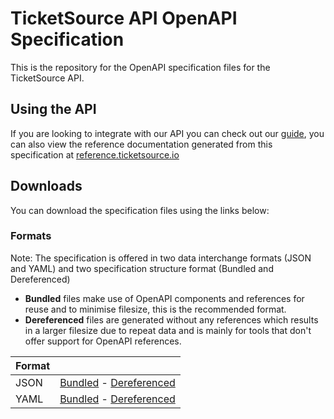 # TicketSource API OpenAPI Specification

This is the repository for the OpenAPI specification files for the TicketSource API.

## Using the API

If you are looking to integrate with our API you can check out our [guide](https://www.ticketsource.io), you can also view the reference documentation generated from this specification at 
[reference.ticketsource.io](https://reference.ticketsource.io) 

## Downloads

You can download the specification files using the links below:

### Formats

Note: The specification is offered in two data interchange formats (JSON and YAML) and two specification structure format (Bundled and Dereferenced)

* **Bundled** files make use of OpenAPI components and references for reuse and to minimise filesize, this is the recommended format.
* **Dereferenced** files are generated without any references which results in a larger filesize due to repeat data and is mainly for tools that don't offer support for OpenAPI references.

| Format | |
|--------|-|
| JSON   | [Bundled](https://raw.githubusercontent.com/ticketsource/openapi-spec/main/reference/TicketSource-API.json) - [Dereferenced](https://raw.githubusercontent.com/ticketsource/openapi-spec/main/reference/dereferenced/TicketSource-API.json)
| YAML   | [Bundled](https://raw.githubusercontent.com/ticketsource/openapi-spec/main/reference/TicketSource-API.yaml) - [Dereferenced](https://raw.githubusercontent.com/ticketsource/openapi-spec/main/reference/dereferenced/TicketSource-API.yaml)
